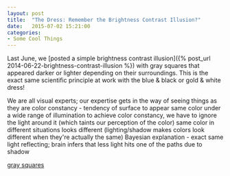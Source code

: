 ```yaml
---
layout: post
title:  "The Dress: Remember the Brightness Contrast Illusion?"
date:   2015-07-02 15:21:00
categories: 
- Some Cool Things
---
```

Last June, we [posted a simple brightness contrast illusion]({% post_url 2014-06-22-brightness-contrast-illusion %}) with gray squares that appeared darker or lighter depending on their surroundings. This is the exact same scientific principle at work with the blue & black or gold & white dress!

We are all visual experts; our expertise gets in the way of seeing things as they are
color constancy - tendency of surface to appear same color under a wide range of illumination
	to achieve color constancy, we have to ignore the light around it (which taints our perception of the color)
	same color in different situations looks different (lighting/shadow makes colors look different when they're actually the same)
Bayesian explanation - exact same light reflecting; brain infers that less light hits one of the paths due to shadow

[gray squares](https://www.youtube.com/watch?v=w986vl6uZpU)